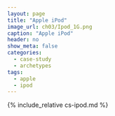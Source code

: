 ```yaml
---
layout: page
title: "Apple iPod"
image_url: ch03/Ipod_1G.png
caption: "Apple iPod"
header: no
show_meta: false
categories:
  - case-study
  - archetypes
tags:
  - apple
  - ipod
---
```


{% include_relative cs-ipod.md %}
